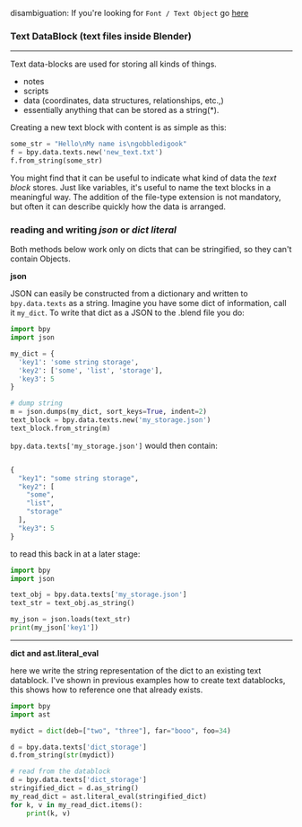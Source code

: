 disambiguation: If you're looking for `Font / Text Object` go [here](Text)

### Text DataBlock (text files inside Blender)
____
Text data-blocks are used for storing all kinds of things.  

- notes  
- scripts
- data (coordinates, data structures, relationships, etc.,)
- essentially anything that can be stored as a string(*).

Creating a new text block with content is as simple as this:

```python
some_str = "Hello\nMy name is\ngobbledigook"
f = bpy.data.texts.new('new_text.txt')
f.from_string(some_str)
```

You might find that it can be useful to indicate what kind of data the _text block_ stores. Just like variables, it's useful to name the text blocks in a meaningful way. The addition of the file-type extension is not mandatory, but often it can describe quickly how the data is arranged.

### reading and writing _json_ or _dict literal_

Both methods below work only on dicts that can be stringified, so they can't contain Objects.

**json** 

JSON can easily be constructed from a dictionary and written to `bpy.data.texts` as a string. Imagine you have some dict of information, call it `my_dict`. To write that dict as a JSON to the .blend file you do:

```python
import bpy
import json

my_dict = {
  'key1': 'some string storage',
  'key2': ['some', 'list', 'storage'],
  'key3': 5
}

# dump string
m = json.dumps(my_dict, sort_keys=True, indent=2)
text_block = bpy.data.texts.new('my_storage.json')
text_block.from_string(m)
```

`bpy.data.texts['my_storage.json']` would then contain:

```python

{
  "key1": "some string storage",
  "key2": [
    "some",
    "list",
    "storage"
  ],
  "key3": 5
}
```
to read this back in at a later stage:

```python
import bpy
import json

text_obj = bpy.data.texts['my_storage.json']
text_str = text_obj.as_string()

my_json = json.loads(text_str)
print(my_json['key1'])
```
____

**dict and ast.literal_eval**  

here we write the string representation of the dict to an existing text datablock. I've shown in previous examples how to create text datablocks, this shows how to reference one that already exists.

```python
import bpy
import ast

mydict = dict(deb=["two", "three"], far="booo", foo=34)

d = bpy.data.texts['dict_storage']
d.from_string(str(mydict))

# read from the datablock
d = bpy.data.texts['dict_storage']
stringified_dict = d.as_string()
my_read_dict = ast.literal_eval(stringified_dict)
for k, v in my_read_dict.items():
    print(k, v)
```